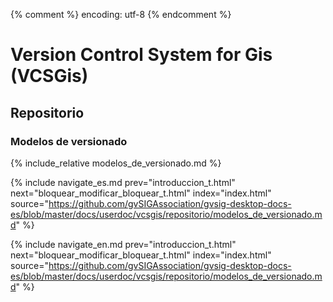 {% comment %} encoding: utf-8 {% endcomment %}

# Version Control System for Gis (VCSGis)

## Repositorio

### Modelos de versionado

{% include_relative modelos_de_versionado.md %}
 

{% include navigate_es.md prev="introduccion_t.html" next="bloquear_modificar_bloquear_t.html" index="index.html" source="https://github.com/gvSIGAssociation/gvsig-desktop-docs-es/blob/master/docs/userdoc/vcsgis/repositorio/modelos_de_versionado.md" %}


{% include navigate_en.md prev="introduccion_t.html" next="bloquear_modificar_bloquear_t.html" index="index.html" source="https://github.com/gvSIGAssociation/gvsig-desktop-docs-es/blob/master/docs/userdoc/vcsgis/repositorio/modelos_de_versionado.md" %}

